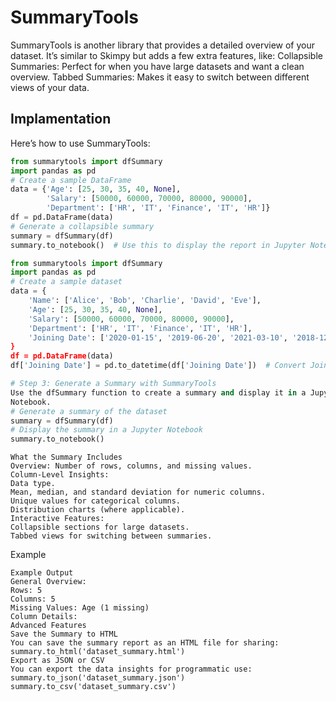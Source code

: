 # SummaryTools


SummaryTools is another library that provides a detailed overview of your
dataset. It’s similar to Skimpy but adds a few extra features, like:
Collapsible Summaries: Perfect for when you have large datasets and
want a clean overview.
Tabbed Summaries: Makes it easy to switch between different views of
your data.


## Implamentation
Here’s how to use SummaryTools:

~~~python
from summarytools import dfSummary
import pandas as pd
# Create a sample DataFrame
data = {'Age': [25, 30, 35, 40, None], 
        'Salary': [50000, 60000, 70000, 80000, 90000], 
        'Department': ['HR', 'IT', 'Finance', 'IT', 'HR']}
df = pd.DataFrame(data)
# Generate a collapsible summary
summary = dfSummary(df)
summary.to_notebook()  # Use this to display the report in Jupyter Notebook
~~~


~~~python
from summarytools import dfSummary
import pandas as pd
# Create a sample dataset
data = {
    'Name': ['Alice', 'Bob', 'Charlie', 'David', 'Eve'],
    'Age': [25, 30, 35, 40, None],
    'Salary': [50000, 60000, 70000, 80000, 90000],
    'Department': ['HR', 'IT', 'Finance', 'IT', 'HR'],
    'Joining Date': ['2020-01-15', '2019-06-20', '2021-03-10', '2018-12-25', '20
}
df = pd.DataFrame(data)
df['Joining Date'] = pd.to_datetime(df['Joining Date'])  # Convert Joining Date 

# Step 3: Generate a Summary with SummaryTools
Use the dfSummary function to create a summary and display it in a Jupyter
Notebook.
# Generate a summary of the dataset
summary = dfSummary(df) 
# Display the summary in a Jupyter Notebook
summary.to_notebook()
~~~

~~~plain
What the Summary Includes
Overview: Number of rows, columns, and missing values.
Column-Level Insights:
Data type.
Mean, median, and standard deviation for numeric columns.
Unique values for categorical columns.
Distribution charts (where applicable).
Interactive Features:
Collapsible sections for large datasets.
Tabbed views for switching between summaries.
~~~

Example

~~~plain
Example Output
General Overview:
Rows: 5
Columns: 5
Missing Values: Age (1 missing)
Column Details:
Advanced Features
Save the Summary to HTML
You can save the summary report as an HTML file for sharing:
summary.to_html('dataset_summary.html')
Export as JSON or CSV
You can export the data insights for programmatic use:
summary.to_json('dataset_summary.json') 
summary.to_csv('dataset_summary.csv')
~~~